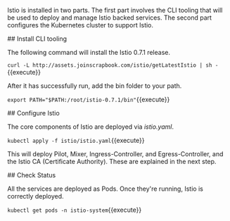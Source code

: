 Istio is installed in two parts. The first part involves the CLI tooling that will be used to deploy and manage Istio backed services. The second part configures the Kubernetes cluster to support Istio.

## Install CLI tooling

The following command will install the Istio 0.7.1 release.

`curl -L http://assets.joinscrapbook.com/istio/getLatestIstio | sh -`{{execute}}

After it has successfully run, add the bin folder to your path.

`export PATH="$PATH:/root/istio-0.7.1/bin"`{{execute}}

## Configure Istio

The core components of Istio are deployed via _istio.yaml_.

`kubectl apply -f istio/istio.yaml`{{execute}}

This will deploy Pilot, Mixer, Ingress-Controller, and Egress-Controller, and the Istio CA (Certificate Authority). These are explained in the next step.

## Check Status

All the services are deployed as Pods. Once they're running, Istio is correctly deployed.

`kubectl get pods -n istio-system`{{execute}}
